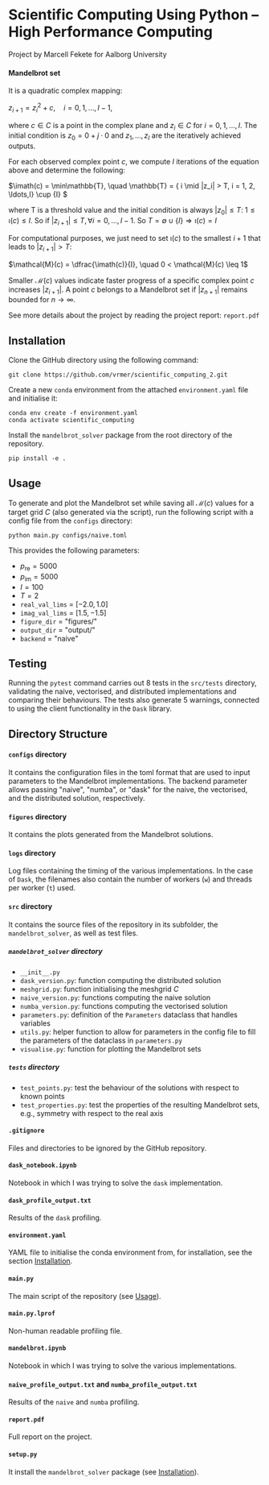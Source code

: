 # Scientific Computing Using Python – High Performance Computing

Project by Marcell Fekete for Aalborg University

#### Mandelbrot set

It is a quadratic complex mapping:

$z_{i+1} = z_i^2 + c, \quad i = 0, 1, \ldots, I-1$,

where $c \in C$ is a point in the complex plane and $z_i \in C$ for $i = 0, 1, \ldots, I$. The initial condition is $z_0 = 0 + j \cdot 0$ and $z_1, \ldots, z_I$ are the iteratively achieved outputs.

For each observed complex point $c$, we compute $I$ iterations of the equation above and determine the following:

$\imath(c) = \min\mathbb{T}, \quad \mathbb{T} = \{ i \mid |z_i| > T, i = 1, 2, \ldots,I\} \cup \{I\} $

where T is a threshold value and the initial condition is always $|z_0| \leq T$: $1 \leq \imath(c) \leq I$. So if $|z_{i+1}| \leq T, \forall i = 0, \ldots, I-1$. So $T=\emptyset \cup \{I\} \Rightarrow \imath(c) = I$

For computational purposes, we just need to set $\imath(c)$ to the smallest $i+1$ that leads to $|z_{i+1}| > T$:

$\mathcal{M}(c) = \dfrac{\imath(c)}{I}, \quad 0 < \mathcal{M}(c) \leq 1$

Smaller $\mathcal{M}(c)$ values indicate faster progress of a specific complex point $c$ increases $|z_{i+1}|$. A point $c$ belongs to a Mandelbrot set if $|z_{n+1}|$ remains bounded for $n \rightarrow \infty$.

See more details about the project by reading the project report: `report.pdf`

## Installation

Clone the GitHub directory using the following command:

```
git clone https://github.com/vrmer/scientific_computing_2.git
```

Create a new `conda` environment from the attached `environment.yaml` file and initialise it:

```
conda env create -f environment.yaml
conda activate scientific_computing
```

Install the `mandelbrot_solver` package from the root directory of the repository.

```
pip install -e .
```

## Usage

To generate and plot the Mandelbrot set while saving all $\mathcal{M}(c)$ values for a target grid $C$ (also generated via the script), run the following script with a config file from the `configs` directory:

```
python main.py configs/naive.toml
```

This provides the following parameters:

* $p_\mathrm{re} = 5000$
* $p_\mathrm{im} = 5000$
* $I = 100$
* $T = 2$
* `real_val_lims` = $[-2.0, 1.0]$
* `imag_val_lims` = $[1.5, -1.5]$
* `figure_dir` = "figures/"
* `output_dir` = "output/"
* `backend` = "naive"

## Testing

Running the `pytest` command carries out 8 tests in the `src/tests` directory, validating the naive, vectorised, and distributed implementations and comparing their behaviours. The tests also generate 5 warnings, connected to using the client functionality in the `Dask` library.

## Directory Structure

#### `configs` directory

It contains the configuration files in the toml format that are used to input parameters to the Mandelbrot implementations. The backend parameter allows passing "naive", "numba", or "dask" for the naive, the vectorised, and the distributed solution, respectively.

#### `figures` directory

It contains the plots generated from the Mandelbrot solutions.

#### `logs` directory

Log files containing the timing of the various implementations. In the case of `Dask`, the filenames also contain the number of workers (`w`) and threads per worker (`t`) used.

#### `src` directory

It contains the source files of the repository in its subfolder, the `mandelbrot_solver`, as well as test files.

##### `mandelbrot_solver` directory

* `__init__.py`
* `dask_version.py`: function computing the distributed solution
* `meshgrid.py`: function initialising the meshgrid $C$
* `naive_version.py`: functions computing the naive solution
* `numba_version.py`: functions computing the vectorised solution
* `parameters.py`: definition of the `Parameters` dataclass that handles variables
* `utils.py`: helper function to allow for parameters in the config file to fill the parameters of the dataclass in `parameters.py`
* `visualise.py`: function for plotting the Mandelbrot sets

##### `tests` directory

* `test_points.py`: test the behaviour of the solutions with respect to known points
* `test_properties.py`: test the properties of the resulting Mandelbrot sets, e.g., symmetry with respect to the real axis

#### `.gitignore`

Files and directories to be ignored by the GitHub repository.

#### `dask_notebook.ipynb`

Notebook in which I was trying to solve the `dask` implementation.

#### `dask_profile_output.txt`

Results of the `dask` profiling.

#### `environment.yaml`

YAML file to initialise the conda environment from, for installation, see the section [Installation](#installation).

#### `main.py`

The main script of the repository (see [Usage](#usage)).

#### `main.py.lprof`

Non-human readable profiling file.

#### `mandelbrot.ipynb`

Notebook in which I was trying to solve the various implementations.

#### `naive_profile_output.txt` and `numba_profile_output.txt`

Results of the `naive` and `numba` profiling.

#### `report.pdf`

Full report on the project.

#### `setup.py`

It install the `mandelbrot_solver` package (see [Installation](#installation)).
